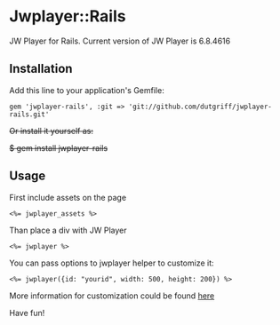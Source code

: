 # Jwplayer::Rails

JW Player for Rails. Current version of JW Player is 6.8.4616

## Installation

Add this line to your application's Gemfile:

    gem 'jwplayer-rails', :git => 'git://github.com/dutgriff/jwplayer-rails.git'

~~Or install it yourself as:~~

~~$ gem install jwplayer-rails~~

## Usage

First include assets on the page

    <%= jwplayer_assets %>

Than place a div with JW Player

    <%= jwplayer %>

You can pass options to jwplayer helper to customize it:

    <%= jwplayer({id: "yourid", width: 500, height: 200}) %>

More information for customization could be found [here](http://www.longtailvideo.com/support/jw-player/28839/embedding-the-player)

Have fun!
